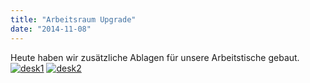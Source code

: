 ```yaml
---
title: "Arbeitsraum Upgrade"
date: "2014-11-08"
---
```


Heute haben wir zusätzliche Ablagen für unsere Arbeitstische gebaut. [![desk1](images/desk1-300x225.jpg)](https://hackzogtum-coburg.de/wp-content/uploads/2014/11/desk1.jpg) [![desk2](images/desk2-300x225.jpg)](https://hackzogtum-coburg.de/wp-content/uploads/2014/11/desk2.jpg)
